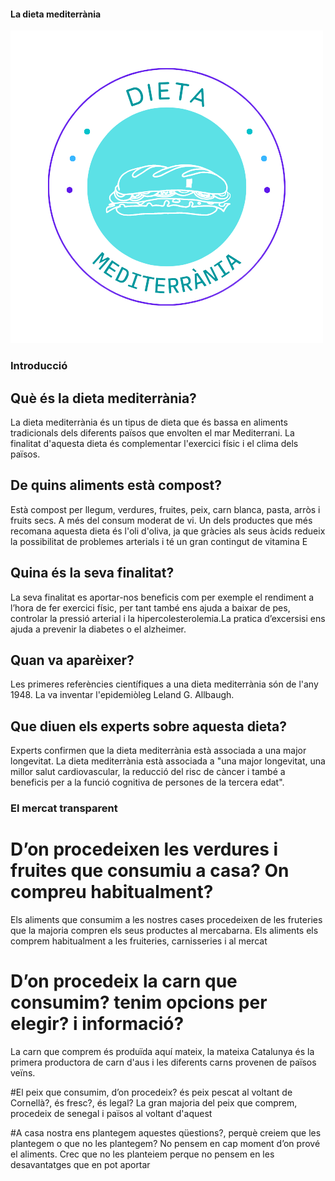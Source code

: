 #### La dieta mediterrània

![Alt text](/docs/Dieta.png)

### Introducció

## Què és la dieta mediterrània?

La dieta mediterrània és un tipus de dieta que és bassa en aliments tradicionals dels diferents països que envolten el mar Mediterrani.
La finalitat d'aquesta dieta és complementar l'exercici físic i el clima dels països.

## De quins aliments està compost?

Està compost per llegum, verdures, fruites, peix, carn blanca, pasta, arròs i fruits secs. A més del consum moderat de vi. Un dels productes que més recomana aquesta dieta és l'oli d'oliva, ja que gràcies als seus àcids redueix la possibilitat de problemes arterials i té un gran contingut de vitamina E

## Quina és la seva finalitat?

La seva finalitat es aportar-nos beneficis com per exemple el rendiment a l’hora de fer exercici físic, per tant també ens ajuda a baixar de pes, controlar la pressió arterial i la hipercolesterolemia.La pratica d’excersisi ens ajuda a prevenir la diabetes o el alzheimer.

## Quan va aparèixer?

Les primeres referències científiques a una dieta mediterrània són de l'any 1948.
La va inventar l'epidemiòleg Leland G. Allbaugh.

## Que diuen els experts sobre aquesta dieta?

Experts confirmen que la dieta mediterrània està associada a una major longevitat. La dieta mediterrània està associada a "una major longevitat, una millor salut cardiovascular, la reducció del risc de càncer i també a beneficis per a la funció cognitiva de persones de la tercera edat".


### El mercat transparent
# D’on procedeixen les verdures i fruites que consumiu a casa? On compreu habitualment?
Els aliments que consumim a les nostres cases procedeixen de les fruteries que la majoria compren els seus productes al mercabarna. Els aliments els comprem habitualment a les fruiteries, carnisseries i al mercat

# D’on procedeix la carn que consumim? tenim opcions per elegir? i informació?
La carn que comprem és produïda aquí mateix, la mateixa Catalunya és la primera productora de carn d'aus i les diferents carns provenen de països veïns.


#El peix que consumim, d’on procedeix? és peix pescat al voltant de Cornellà?, és fresc?, és legal?
La gran majoria del peix que comprem, procedeix de senegal i països al voltant d'aquest


#A casa nostra ens plantegem aquestes qüestions?, perquè creiem que les plantegem o que no les plantegem?
No pensem en cap moment d’on prové el aliments. Crec que no les planteiem perque no pensem en les desavantatges que en pot aportar
